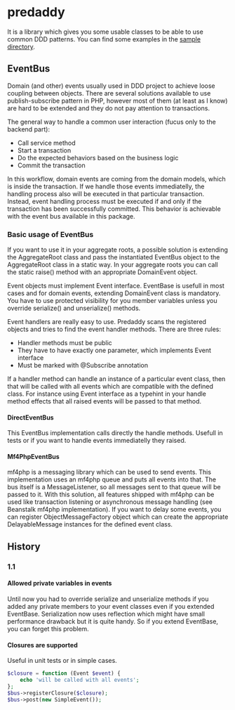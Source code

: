 predaddy
========

It is a library which gives you some usable classes to be able to use common DDD patterns.
You can find some examples in the [sample directory](https://github.com/szjani/predaddy/tree/master/sample).

EventBus
--------

Domain (and other) events usually used in DDD project to achieve loose coupling between objects. There are several solutions
available to use publish-subscribe pattern in PHP, however most of them (at least as I know) are hard to be extended and
they do not pay attention to transactions.

The general way to handle a common user interaction (fucus only to the backend part):

* Call service method
* Start a transaction
* Do the expected behaviors based on the business logic
* Commit the transaction

In this workflow, domain events are coming from the domain models, which is inside the transaction. If we handle those events
immediatelly, the handling process also will be executed in that particular transaction. Instead, event handling process
must be executed if and only if the transaction has been successfully committed. This behavior is achievable with the event bus
available in this package.

### Basic usage of EventBus

If you want to use it in your aggregate roots, a possible solution is extending the AggregateRoot class and pass the
instantiated EventBus object to the AggregateRoot class in a static way. In your aggregate roots you can call the static raise() method
with an appropriate DomainEvent object.

Event objects must implement Event interface. EventBase is usefull in most cases and for domain events, extending DomainEvent
class is mandatory. You have to use protected visibility for you member variables unless you override serialize() and unserialize()
methods.

Event handlers are really easy to use. Predaddy scans the registered objects and tries to find the event handler methods.
There are three rules:

* Handler methods must be public
* They have to have exactly one parameter, which implements Event interface
* Must be marked with @Subscribe annotation

If a handler method can handle an instance of a particular event class, then that will be called with all events which
are compatible with the defined class. For instance using Event interface as a typehint in your handle method effects that all raised events will be passed to that method.

#### DirectEventBus

This EventBus implementation calls directly the handle methods. Usefull in tests or if you want to handle events immediatelly they raised.

#### Mf4PhpEventBus

mf4php is a messaging library which can be used to send events. This implementation uses an mf4php queue and puts all
events into that. The bus itself is a MessageListener, so all messages sent to that queue will be passed to it. With this
solution, all features shipped with mf4php can be used like transaction listening or asynchronous message handling
(see Beanstalk mf4php implementation). If you want to delay some events, you can register ObjectMessageFactory object
which can create the appropriate DelayableMessage instances for the defined event class.

History
-------

### 1.1

#### Allowed private variables in events

Until now you had to override serialize and unserialize methods if you added any private members to your event classes even if you extended EventBase.
Serialization now uses reflection which might have small performance drawback but it is quite handy. So if you extend EventBase, you can forget this problem.

#### Closures are supported

Useful in unit tests or in simple cases.

```php
$closure = function (Event $event) {
    echo 'will be called with all events';
};
$bus->registerClosure($closure);
$bus->post(new SimpleEvent());
```
